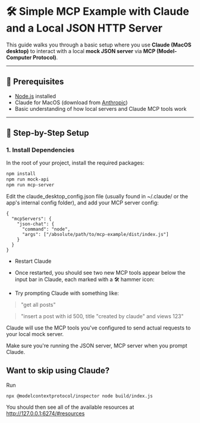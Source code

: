 # 🛠️ Simple MCP Example with Claude and a Local JSON HTTP Server

This guide walks you through a basic setup where you use **Claude (MacOS desktop)** to interact with a local **mock JSON server** via **MCP (Model-Computer Protocol)**.

---

## 🧰 Prerequisites

- [Node.js](https://nodejs.org/en) installed
- Claude for MacOS (download from [Anthropic](https://www.anthropic.com/index/claude))
- Basic understanding of how local servers and Claude MCP tools work

---

## 🚀 Step-by-Step Setup

### 1. Install Dependencies
In the root of your project, install the required packages:

```bash
npm install
npm run mock-api
npm run mcp-server
````
Edit the claude_desktop_config.json file (usually found in ~/.claude/ or the app's internal config folder), and add your MCP server config:
```
{
  "mcpServers": {
    "json-chat": {
      "command": "node",
      "args": ["/absolute/path/to/mcp-example/dist/index.js"]
    }
  }
}
```

* Restart Claude
* Once restarted, you should see two new MCP tools appear below the input bar in Claude, each marked with a 🛠️ hammer icon:

* Try prompting Claude with something like:
> "get all posts"

> "insert a post with id 500, title "created by claude" and views 123"

Claude will use the MCP tools you've configured to send actual requests to your local mock server.

Make sure you're running the JSON server, MCP server when you prompt Claude.

## Want to skip using Claude?
Run 
```
npx @modelcontextprotocol/inspector node build/index.js
```

You should then see all of the available resources at http://127.0.0.1:6274/#resources
